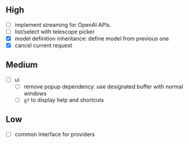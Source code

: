 ## High
- [ ] implement streaming for OpenAI APIs. 
- [ ] list/select with telescope picker
- [x] model definition inheritance: define model from previous one
- [x] cancel current request

## Medium
- [ ] ui 
  - [ ] remove popup dependency: use designated buffer with normal windows
  - [ ] `g?` to display help and shortcuts

## Low
- [ ] common interface for providers
